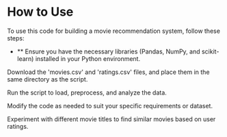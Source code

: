 # How to Use
To use this code for building a movie recommendation system, follow these steps:

- ** Ensure you have the necessary libraries (Pandas, NumPy, and scikit-learn) installed in your Python environment.

Download the 'movies.csv' and 'ratings.csv' files, and place them in the same directory as the script.

Run the script to load, preprocess, and analyze the data.

Modify the code as needed to suit your specific requirements or dataset.

Experiment with different movie titles to find similar movies based on user ratings.
